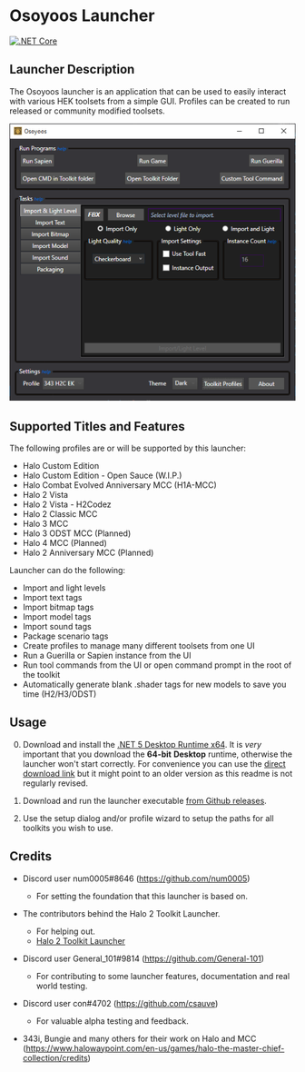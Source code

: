 # Osoyoos Launcher

[![.NET Core](https://github.com/num0005/Osoyoos-Launcher/actions/workflows/dotnet-5.yml/badge.svg)](https://github.com/num0005/Osoyoos-Launcher/actions/workflows/dotnet-5.yml)

## Launcher Description
The Osoyoos launcher is an application that can be used to easily interact with various HEK toolsets from a simple GUI. Profiles can be created to run released or community modified toolsets.

![A screenshot of the launcher](Osoyoos.png?raw=true "screenshot of the launcher")

## Supported Titles and Features
The following profiles are or will be supported by this launcher:

 * Halo Custom Edition
 * Halo Custom Edition - Open Sauce (W.I.P.)
 * Halo Combat Evolved Anniversary MCC (H1A-MCC)
 * Halo 2 Vista
 * Halo 2 Vista - H2Codez 
 * Halo 2 Classic MCC
 * Halo 3 MCC
 * Halo 3 ODST MCC (Planned)
 * Halo 4 MCC (Planned)
 * Halo 2 Anniversary MCC (Planned)

Launcher can do the following:

 * Import and light levels
 * Import text tags
 * Import bitmap tags
 * Import model tags
 * Import sound tags
 * Package scenario tags
 * Create profiles to manage many different toolsets from one UI
 * Run a Guerilla or Sapien instance from the UI
 * Run tool commands from the UI or open command prompt in the root of the toolkit
 * Automatically generate blank .shader tags for new models to save you time (H2/H3/ODST)

## Usage

0. Download and install the [.NET 5 Desktop Runtime x64](https://dotnet.microsoft.com/download/dotnet/5.0/runtime). It is *very* important that you download the **64-bit** **Desktop** runtime, otherwise the launcher won't start correctly. For convenience you can use the [direct download link]( https://download.visualstudio.microsoft.com/download/pr/2bfb80f2-b8f2-44b0-90c1-d3c8c1c8eac8/409dd3d3367feeeda048f4ff34b32e82/windowsdesktop-runtime-5.0.13-win-x64.exe) but it might point to an older version as this readme is not regularly revised.

1. Download and run the launcher executable [from Github releases](https://github.com/num0005/Osoyoos-Launcher/releases).
2. Use the setup dialog and/or profile wizard to setup the paths for all toolkits you wish to use.

## Credits

 * Discord user num0005#8646 (https://github.com/num0005)
   * For setting the foundation that this launcher is based on.

 * The contributors behind the Halo 2 Toolkit Launcher.
   * For helping out.
   * [Halo 2 Toolkit Launcher](https://github.com/Project-Cartographer/H2-Toolkit-Launcher)

 * Discord user General_101#9814 (https://github.com/General-101)
   * For contributing to some launcher features, documentation and real world testing.

 * Discord user con#4702 (https://github.com/csauve)
   * For valuable alpha testing and feedback.

 * 343i, Bungie and many others for their work on Halo and MCC (https://www.halowaypoint.com/en-us/games/halo-the-master-chief-collection/credits)
